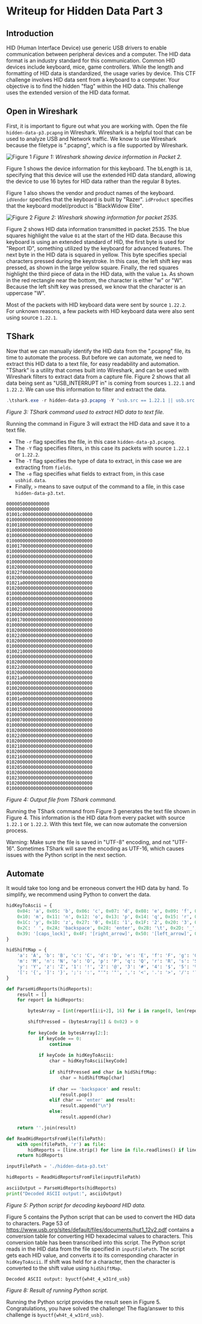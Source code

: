 # Writeup for Hidden Data Part 3

## Introduction
HID (Human Interface Device) use generic USB drivers to enable communication between peripheral devices and a computer. The HID data format is an industry standard for this communication. Common HID devices include keyboard, mice, game controllers. While the length and formatting of HID data is standardized, the usage varies by device. This CTF challenge involves HID data sent from a keyboard to a computer. Your objective is to find the hidden "flag" within the HID data. This challenge uses the extended version of the HID data format.


## Open in Wireshark
First, it is important to figure out what you are working with. Open the file `hidden-data-p3.pcapng` in Wireshark. Wireshark is a helpful tool that can be used to analyze USB and Network traffic. We know to use Wireshark because the filetype is ".pcapng", which is a file supported by Wireshark.

![Figure 1](./files/p3_device_info_edit.png)
*Figure 1: Wireshark showing device information in Packet 2.*

Figure 1 shows the device information for this keyboard. The bLength is `18`, specifying that this device will use the extended HID data standard, allowing the device to use 16 bytes for HID data rather than the regular 8 bytes.

Figure 1 also shows the vendor and product names of the keyboard. `idVendor` specifies that the keyboard is built by "Razer". `idProduct` specifies that the keyboard model/product is "BlackWidow Elite".

![Figure 2](./files/p3_hid_edit.png)
*Figure 2: Wireshark showing information for packet 2535.*

Figure 2 shows HID data information transmitted in packet 2535. The blue squares highlight the value `01` at the start of the HID data. Because this keyboard is using an extended standard of HID, the first byte is used for "Report ID", something utilized by the keyboard for advanced features. The next byte in the HID data is squared in yellow. This byte specifies special characters pressed during the keystroke. In this case, the left shift key was pressed, as shown in the large yellow square. Finally, the red squares highlight the third piece of data in the HID data, with the value `1a`. As shown in the red rectangle near the bottom, the character is either "w" or "W". Because the left shift key was pressed, we know that the character is an uppercase "W".

Most of the packets with HID keyboard data were sent by source `1.22.2`. For unknown reasons, a few packets with HID keyboard data were also sent using source `1.22.1`.


## TShark
Now that we can manually identify the HID data from the ".pcapng" file, its time to automate the process. But before we can automate, we need to extract this HID data to a text file, for easy readability and automation. "TShark" is a utility that comes built into Wireshark, and can be used with Wireshark filters to extract data from a capture file. Figure 2 shows that all data being sent as "USB_INTERRUPT in" is coming from sources `1.22.1` and `1.22.2`. We can use this information to filter and extract the data.

```PowerShell
.\tshark.exe -r hidden-data-p3.pcapng -Y "usb.src == 1.22.1 || usb.src == 1.22.2" -T "fields" -e usbhid.data > hidden-data-p3.txt
```
*Figure 3: TShark command used to extract HID data to text file.*

Running the command in Figure 3 will extract the HID data and save it to a text file.
* The `-r` flag specifies the file, in this case `hidden-data-p3.pcapng`.
* The `-Y` flag specifies filters, in this case its packets with source `1.22.1` or `1.22.2`.
* The `-T` flag specifies the type of data to extract, in this case we are extracting from `fields`.
* The `-e` flag specifies what fields to extract from, in this case `usbhid.data`.
* Finally, `>` means to save output of the command to a file, in this case `hidden-data-p3.txt`.

```
0000050000000000
0000000000000000
01001c00000000000000000000000000
01000000000000000000000000000000
01001800000000000000000000000000
01000000000000000000000000000000
01000600000000000000000000000000
01000000000000000000000000000000
01001700000000000000000000000000
01000000000000000000000000000000
01000900000000000000000000000000
01000000000000000000000000000000
01020000000000000000000000000000
01022f00000000000000000000000000
01020000000000000000000000000000
01021a00000000000000000000000000
01020000000000000000000000000000
01000000000000000000000000000000
01000b00000000000000000000000000
01000000000000000000000000000000
01002100000000000000000000000000
01000000000000000000000000000000
01001700000000000000000000000000
01000000000000000000000000000000
01020000000000000000000000000000
01022d00000000000000000000000000
01020000000000000000000000000000
01000000000000000000000000000000
01002100000000000000000000000000
01000000000000000000000000000000
01020000000000000000000000000000
01022d00000000000000000000000000
01020000000000000000000000000000
01021a00000000000000000000000000
01000000000000000000000000000000
01002000000000000000000000000000
01000000000000000000000000000000
01001e00000000000000000000000000
01000000000000000000000000000000
01001500000000000000000000000000
01000000000000000000000000000000
01000700000000000000000000000000
01000000000000000000000000000000
01020000000000000000000000000000
01022d00000000000000000000000000
01020000000000000000000000000000
01021800000000000000000000000000
01020000000000000000000000000000
01021600000000000000000000000000
01020000000000000000000000000000
01020500000000000000000000000000
01020000000000000000000000000000
01023000000000000000000000000000
01020000000000000000000000000000
01000000000000000000000000000000
```
*Figure 4: Output file from TShark command.*

Running the TShark command from Figure 3 generates the text file shown in Figure 4. This information is the HID data from every packet with source `1.22.1` or `1.22.2`. With this text file, we can now automate the conversion process.

Warning: Make sure the file is saved in "UTF-8" encoding, and not "UTF-16". Sometimes TShark will save the encoding as UTF-16, which causes issues with the Python script in the next section.


## Automate
It would take too long and be erroneous convert the HID data by hand. To simplify, we recommend using Python to convert the data.

```Python
hidKeyToAscii = {
    0x04: 'a', 0x05: 'b', 0x06: 'c', 0x07: 'd', 0x08: 'e', 0x09: 'f', 0x0A: 'g', 0x0B: 'h', 0x0C: 'i', 0x0D: 'j', 0x0E: 'k', 0x0F: 'l',
    0x10: 'm', 0x11: 'n', 0x12: 'o', 0x13: 'p', 0x14: 'q', 0x15: 'r', 0x16: 's', 0x17: 't', 0x18: 'u', 0x19: 'v', 0x1A: 'w', 0x1B: 'x',
    0x1C: 'y', 0x1D: 'z', 0x27: '0', 0x1E: '1', 0x1F: '2', 0x20: '3', 0x21: '4', 0x22: '5', 0x23: '6', 0x24: '7', 0x25: '8', 0x26: '9',
    0x2C: ' ', 0x2A: 'backspace', 0x28: 'enter', 0x2B: '\t', 0x2D: '_', 0x2F: '[', 0x30: ']', 0x33: ';', 0x34: "'", 0x36: ',', 0x37: '.', 0x38: '/',
    0x39: '[caps_lock]', 0x4F: '[right_arrow]', 0x50: '[left_arrow]', 0x51: '[down_arrow]', 0x52: '[up_arrow]'
}

hidShiftMap = {
    'a': 'A', 'b': 'B', 'c': 'C', 'd': 'D', 'e': 'E', 'f': 'F', 'g': 'G', 'h': 'H', 'i': 'I', 'j': 'J', 'k': 'K', 'l': 'L',
    'm': 'M', 'n': 'N', 'o': 'O', 'p': 'P', 'q': 'Q', 'r': 'R', 's': 'S', 't': 'T', 'u': 'U', 'v': 'V', 'w': 'W', 'x': 'X',
    'y': 'Y', 'z': 'Z', '1': '!', '2': '@', '3': '#', '4': '$', '5': '%', '6': '^', '7': '&', '8': '*', '9': '(', '0': ')',
    '[': '{', ']': '}', ';': ':', "'": '"', ',': '<', '.': '>', '/': '?'
}

def ParseHidReports(hidReports):
    result = []
    for report in hidReports:

        bytesArray = [int(report[i:i+2], 16) for i in range(0, len(report), 2)]

        shiftPressed = (bytesArray[1] & 0x02) > 0
        
        for keyCode in bytesArray[2:]:
            if keyCode == 0:
                continue 
            
            if keyCode in hidKeyToAscii:
                char = hidKeyToAscii[keyCode]
                
                if shiftPressed and char in hidShiftMap:
                    char = hidShiftMap[char]
                    
                if char == 'backspace' and result:
                    result.pop()
                elif char == 'enter' and result:
                    result.append("\n")
                else:
                    result.append(char)

    return ''.join(result)

def ReadHidReportsFromFile(filePath):
    with open(filePath, 'r') as file:
        hidReports = [line.strip() for line in file.readlines() if line.strip()]
    return hidReports

inputFilePath = './hidden-data-p3.txt' 

hidReports = ReadHidReportsFromFile(inputFilePath)

asciiOutput = ParseHidReports(hidReports)
print("Decoded ASCII output:", asciiOutput)
```
*Figure 5: Python script for decoding keyboard HID data.*

Figure 5 contains the Python script that can be used to convert the HID data to characters. Page 53 of https://www.usb.org/sites/default/files/documents/hut1_12v2.pdf contains a conversion table for converting HID hexadecimal values to characters. This conversion table has been transcribed into this script. The Python script reads in the HID data from the file specified in `inputFilePath`. The script gets each HID value, and converts it to its corresponding character in `hidKeyToAscii`. If shift was held for a character, then the character is converted to the shift value using `hidShiftMap`.

```
Decoded ASCII output: byuctf{wh4t_4_w31rd_usb}
```
*Figure 8: Result of running Python script.*

Running the Python script provides the result seen in Figure 5. Congratulations, you have solved the challenge!
The flag/answer to this challenge is `byuctf{wh4t_4_w31rd_usb}`.